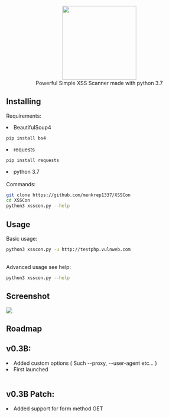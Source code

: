 <p align="center">
 <img src="images/logo.png" height="200"><br/>
Powerful Simple XSS Scanner made with python 3.7
</p>

## Installing

Requirements: <br/>

<li> BeautifulSoup4 </li>

```bash
pip install bs4
```
<li> requests </li>

```bash
pip install requests
```
<li> python 3.7 </li>
<br/>
Commands:

```bash
git clone https://github.com/menkrep1337/XSSCon
cd XSSCon
python3 xsscon.py --help 
```
## Usage

Basic usage:

```bash
python3 xsscon.py -u http://testphp.vulnweb.com
```
<br/>
Advanced usage see help:

```bash
python3 xsscon.py --help
```
## Screenshot

<img src="images/screenshot.png">

## Roadmap

v0.3B:
------
<li> Added custom options ( Such --proxy, --user-agent etc... )</li>
<li> First launched </li>
<br/>

v0.3B Patch:
------
<li>Added support for form method GET</li>
